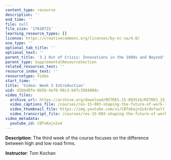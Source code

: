 ```yaml
---
content_type: resource
description: ''
end_time: ''
file: null
file_size: '17610721'
learning_resource_types: []
license: https://creativecommons.org/licenses/by-nc-sa/4.0/
ocw_type: ''
optional_tab_title: ''
optional_text: ''
parent_title: '3.1 Out of Crisis: Innovations in the 1980s and Beyond'
parent_type: SupplementalResourceSection
related_resources_text: ''
resource_index_text: ''
resourcetype: Video
start_time: ''
title: 'Video: Week 3 Introduction'
uid: d2bbd8fe-0b5b-4e70-98c3-b47c3584898c
video_files:
  archive_url: https://archive.org/download/MITRES.15-003S16/MITRES_15_003S16_3-1-1_360p.mp4
  video_captions_file: /courses/res-15-003-shaping-the-future-of-work-15-662x-spring-2016/52af7469a45958938d46d20c74de1313_CBToKajn2u4.vtt
  video_thumbnail_file: https://img.youtube.com/vi/CBToKajn2u4/default.jpg
  video_transcript_file: /courses/res-15-003-shaping-the-future-of-work-15-662x-spring-2016/050e8d41da03d8fc5faef60d1c836d0b_CBToKajn2u4.pdf
video_metadata:
  youtube_id: CBToKajn2u4
---
```


**Description**: The third week of the course focuses on the difference between high and low road firms.

**Instructor**: Tom Kochan

